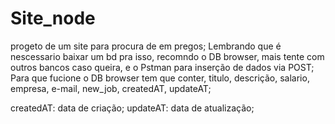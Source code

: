 # Site_node
 progeto de um site para procura de em pregos;
 Lembrando que é nescessario baixar um bd pra isso, recomndo o DB browser, mais tente com outros bancos caso queira, e o Pstman para inserção de dados via POST;
 Para que fucione o DB browser tem que conter, titulo, descrição, salario,  empresa, e-mail, new_job, createdAT, updateAT;
 
 createdAT: data de criação;
 updateAT: data de atualização;
